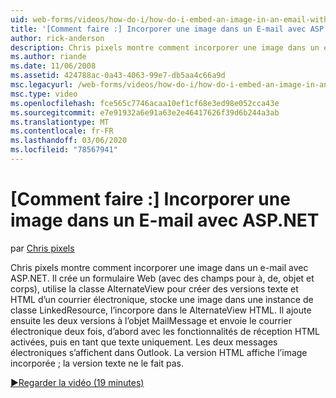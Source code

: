```yaml
---
uid: web-forms/videos/how-do-i/how-do-i-embed-an-image-in-an-email-with-aspnet
title: '[Comment faire :] Incorporer une image dans un E-mail avec ASP.NET | Microsoft Docs'
author: rick-anderson
description: Chris pixels montre comment incorporer une image dans un e-mail avec ASP.NET. Il crée un formulaire Web (avec les champs à, de, objet et corps), utilise le AlternateView...
ms.author: riande
ms.date: 11/06/2008
ms.assetid: 424788ac-0a43-4063-99e7-db5aa4c66a9d
msc.legacyurl: /web-forms/videos/how-do-i/how-do-i-embed-an-image-in-an-email-with-aspnet
msc.type: video
ms.openlocfilehash: fce565c7746acaa10ef1cf68e3ed98e052cca43e
ms.sourcegitcommit: e7e91932a6e91a63e2e46417626f39d6b244a3ab
ms.translationtype: MT
ms.contentlocale: fr-FR
ms.lasthandoff: 03/06/2020
ms.locfileid: "78567941"
---
```

# <a name="how-do-i-embed-an-image-in-an-email-with-aspnet"></a>[Comment faire :] Incorporer une image dans un E-mail avec ASP.NET

par [Chris pixels](https://twitter.com/chrispels)

Chris pixels montre comment incorporer une image dans un e-mail avec ASP.NET. Il crée un formulaire Web (avec des champs pour à, de, objet et corps), utilise la classe AlternateView pour créer des versions texte et HTML d’un courrier électronique, stocke une image dans une instance de classe LinkedResource, l’incorpore dans le AlternateView HTML. Il ajoute ensuite les deux versions à l’objet MailMessage et envoie le courrier électronique deux fois, d’abord avec les fonctionnalités de réception HTML activées, puis en tant que texte uniquement. Les deux messages électroniques s’affichent dans Outlook. La version HTML affiche l’image incorporée ; la version texte ne le fait pas.

[&#9654;Regarder la vidéo (19 minutes)](https://channel9.msdn.com/Blogs/ASP-NET-Site-Videos/how-do-i-embed-an-image-in-an-email-with-aspnet)
